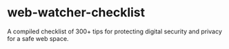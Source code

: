 # web-watcher-checklist
A compiled checklist of 300+ tips for protecting digital security and privacy for a safe web space.
